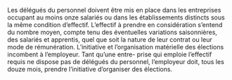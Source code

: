 Les délégués du personnel doivent être mis en place dans les entreprises occupant au moins onze salariés ou dans les établissements distincts sous la même condition d’effectif.
L’effectif à prendre en considération s’entend du nombre moyen, compte tenu des éventuelles variations saisonnières, des salariés et apprentis, quel que soit la nature de leur contrat ou leur mode de rémunération.
L’initiative et l’organisation matérielle des élections incombent à l’employeur. Tant qu’une entre- prise qui emploie l’effectif requis ne dispose pas de délégués du personnel, l’employeur doit, tous les douze mois, prendre l’initiative d’organiser des élections.